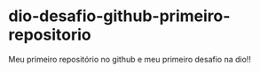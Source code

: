 # dio-desafio-github-primeiro-repositorio
Meu primeiro repositório no github e meu primeiro desafio na dio!!
